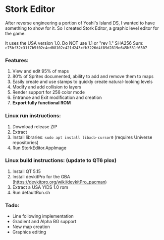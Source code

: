# Stork Editor

After reverse engineering a portion of Yoshi's Island DS, I wanted to have something to show for it. So I created Stork Editor, a graphic level editor for the game.

It uses the USA version 1.0. Do NOT use 1.1 or "rev 1." SHA256 Sum: `c75bf32c31f7b5f02c4ed08102c421d243cfb3226d4f89d2819e645b531f6507`

### Features:
1. View and edit 95% of maps
2. 80% of Sprites documented, ability to add and remove them to maps
2. Easily create and use stamps to quickly create natural-looking levels
3. Modify and add collision to layers
4. Render support for 256 color mode
5. Entrance and Exit modification and creation
6. **Export fully functional ROM**

### Linux run instructions:
1. Download release ZIP
2. Extract
3. Install libraries: `sudo apt install libxcb-cursor0` (requires Universe repositories)
4. Run StorkEditor.AppImage

### Linux build instructions: (update to QT6 plox)
1. Install QT 5.15
2. Install devkitPro for the GBA (https://devkitpro.org/wiki/devkitPro_pacman)
3. Extract a USA YIDS 1.0 rom
4. Run defaultRun.sh

### Todo:
- Line following implementation
- Gradient and Alpha BG support
- New map creation
- Graphics editing